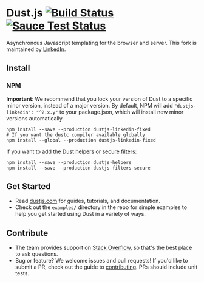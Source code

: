 # Dust.js [![Build Status](https://secure.travis-ci.org/linkedin/dustjs.png)](http://travis-ci.org/linkedin/dustjs) [![Sauce Test Status](https://saucelabs.com/buildstatus/dustjs)](https://saucelabs.com/u/dustjs)

Asynchronous Javascript templating for the browser and server. This fork is maintained by [LinkedIn](http://linkedin.github.io/).

## Install

### NPM

**Important**: We recommend that you lock your version of Dust to a specific minor version, instead of a major version. By default, NPM will add `"dustjs-linkedin": "^2.x.y"` to your package.json, which will install new minor versions automatically.

    npm install --save --production dustjs-linkedin-fixed
    # If you want the dustc compiler available globally
    npm install --global --production dustjs-linkedin-fixed

If you want to add the [Dust helpers](https://github.com/linkedin/dustjs-helpers) or [secure filters](https://github.com/linkedin/dustjs-filters-secure):

    npm install --save --production dustjs-helpers
    npm install --save --production dustjs-filters-secure

## Get Started

- Read [dustjs.com](http://www.dustjs.com/) for guides, tutorials, and documentation.
- Check out the `examples/` directory in the repo for simple examples to help you get started using Dust in a variety of ways.

## Contribute

- The team provides support on [Stack Overflow](https://stackoverflow.com/questions/tagged/dust.js), so that's the best place to ask questions.
- Bug or feature? We welcome issues and pull requests! If you'd like to submit a PR, check out the guide to [contributing](https://github.com/linkedin/dustjs/wiki/Contributing). PRs should include unit tests.
